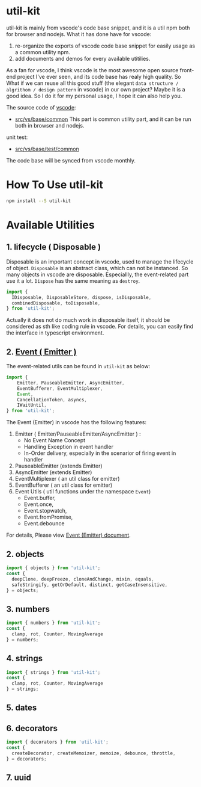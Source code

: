 # util-kit

util-kit is mainly from vscode's code base snippet, and it is a util npm both for browser and nodejs. What it has done have for vscode:     
1. re-organize the exports of vscode code base snippet for easily usage as a common utility npm.    
2. add documents and demos for every available utitilies.           

As a fan for vscode, I think vscode is the most awesome open source front-end project I've ever seen, and its code base has realy high quality. So What if we can reuse all this good stuff (the elegant `data structure / algrithom / design pattern` in vscode) in our own project? Maybe it is a good idea. So I do it for my personal usage, I hope it can also help you. 

The source code of [vscode](https://github.com/microsoft/vscode):
* [src/vs/base/common](https://github.com/microsoft/vscode/tree/master/src/vs/base/common)
This part is common utility part, and it can be run both in browser and nodejs.

unit test:
* [src/vs/base/test/common](https://github.com/microsoft/vscode/tree/master/src/vs/base/test/common)


The code base will be synced from vscode monthly.   


# How To Use util-kit
```bash
npm install --S util-kit
```

# Available Utilities
## 1. lifecycle ( Disposable )
Disposable is an important concept in vscode, used to manage the lifecycle of object. `Disposable` is an abstract class, which can not be instanced. 
So many objects in vscode are disposable. Especiallly, the event-related part use it a lot. `Dispose` has the same meaning as `destroy`. 
 
```ts
import { 
  IDisposable, DisposableStore, dispose, isDisposable, 
  combinedDisposable, toDisposable, 
} from 'util-kit';
```
Actually it does not do much work in disposable itself, it should be considered as sth like coding rule in vscode. 
For details, you can easily find the interface in typescript environment. 

## 2. [Event ( Emitter )](https://github.com/wangmengHB/utilities-library/blob/master/packages/util-kit/docs/event.md)

The event-related utils can be found in `util-kit` as below: 
```ts
import { 
	Emitter, PauseableEmitter, AsyncEmitter,
	EventBufferer, EventMultiplexer, 
	Event, 
	CancellationToken, asyncs,
	IWaitUntil,
} from 'util-kit';
```

The Event (Emitter) in vscode has the following features:    
1. Emitter ( Emitter/PauseableEmitter/AsyncEmitter ) : 
	* No Event Name Concept				
	* Handling Exception in event handler		
	* In-Order delivery, especially in the scenarior of firing event in handler       
2. PauseableEmitter (extends Emitter)	
3. AsyncEmitter (extends Emitter)	
4. EventMultiplexer ( an util class for emitter)
5. EventBufferer ( an util class for emitter)	
6. Event Utils ( util functions under the namespace `Event`)
	* Event.buffer, 
	* Event.once, 
	* Event.stopwatch, 
	* Event.fromPromise,
	* Event.debounce


For details, Please view [Event (Emitter) document](https://github.com/wangmengHB/utilities-library/blob/master/packages/util-kit/docs/event.md).


## 2. objects
```ts
import { objects } from 'util-kit';
const {
  deepClone, deepFreeze, cloneAndChange, mixin, equals, 
  safeStringify, getOrDefault, distinct, getCaseInsensitive, 
} = objects;
```

## 3. numbers
```ts
import { numbers } from 'util-kit';
const {
  clamp, rot, Counter, MovingAverage 
} = numbers;
```

## 4. strings 
```ts
import { strings } from 'util-kit';
const {
  clamp, rot, Counter, MovingAverage 
} = strings;
```

## 5. dates

## 6. decorators
```ts
import { decorators } from 'util-kit';
const {
  createDecorator, createMemoizer, memoize, debounce, throttle, 
} = decorators;
```

## 7. uuid























